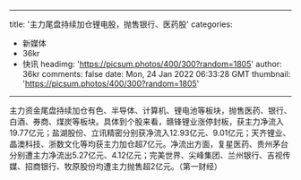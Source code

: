 
---
title: '主力尾盘持续加仓锂电股，抛售银行、医药股'
categories: 
 - 新媒体
 - 36kr
 - 快讯
headimg: 'https://picsum.photos/400/300?random=1805'
author: 36kr
comments: false
date: Mon, 24 Jan 2022 06:33:28 GMT
thumbnail: 'https://picsum.photos/400/300?random=1805'
---

<div>   
主力资金尾盘持续加仓有色、半导体、计算机、锂电池等板块，抛售医药、银行、白酒、券商、煤炭等板块。具体到个股来看，赣锋锂业涨停封板，获主力净流入19.77亿元；盐湖股份、立讯精密分别获净流入12.93亿元、9.01亿元；天齐锂业、晶澳科技、浙数文化等均获主力加仓超7亿元。净流出方面，复星医药、贵州茅台分别遭主力净流出5.27亿元、4.12亿元；完美世界、尖峰集团、兰州银行、吉视传媒、招商银行、牧原股份均遭主力抛售超2亿元。（第一财经）  
</div>
            